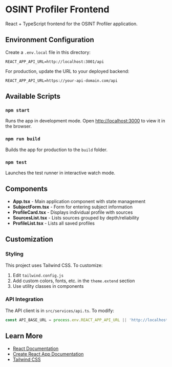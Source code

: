 # OSINT Profiler Frontend

React + TypeScript frontend for the OSINT Profiler application.

## Environment Configuration

Create a `.env.local` file in this directory:

```env
REACT_APP_API_URL=http://localhost:3001/api
```

For production, update the URL to your deployed backend:

```env
REACT_APP_API_URL=https://your-api-domain.com/api
```

## Available Scripts

### `npm start`

Runs the app in development mode.
Open [http://localhost:3000](http://localhost:3000) to view it in the browser.

### `npm run build`

Builds the app for production to the `build` folder.

### `npm test`

Launches the test runner in interactive watch mode.

## Components

- **App.tsx** - Main application component with state management
- **SubjectForm.tsx** - Form for entering subject information
- **ProfileCard.tsx** - Displays individual profile with sources
- **SourcesList.tsx** - Lists sources grouped by depth/reliability
- **ProfileList.tsx** - Lists all saved profiles

## Customization

### Styling

This project uses Tailwind CSS. To customize:

1. Edit `tailwind.config.js`
2. Add custom colors, fonts, etc. in the `theme.extend` section
3. Use utility classes in components

### API Integration

The API client is in `src/services/api.ts`. To modify:

```typescript
const API_BASE_URL = process.env.REACT_APP_API_URL || 'http://localhost:3001/api';
```

## Learn More

- [React Documentation](https://react.dev/)
- [Create React App Documentation](https://create-react-app.dev/)
- [Tailwind CSS](https://tailwindcss.com/)

